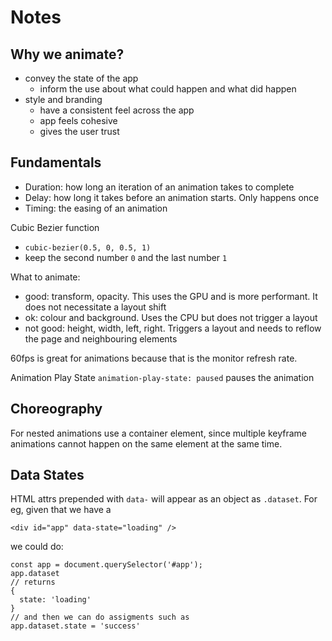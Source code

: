 # Notes

## Why we animate?

- convey the state of the app
  - inform the use about what could happen and what did happen
- style and branding
  - have a consistent feel across the app
  - app feels cohesive
  - gives the user trust

## Fundamentals

- Duration: how long an iteration of an animation takes to complete
- Delay: how long it takes before an animation starts. Only happens once
- Timing: the easing of an animation

Cubic Bezier function

- `cubic-bezier(0.5, 0, 0.5, 1)`
- keep the second number `0` and the last number `1`

What to animate:

- good: transform, opacity. This uses the GPU and is more performant. It does not necessitate a layout shift
- ok: colour and background. Uses the CPU but does not trigger a layout
- not good: height, width, left, right. Triggers a layout and needs to reflow the page and neighbouring elements

60fps is great for animations because that is the monitor refresh rate.

Animation Play State
`animation-play-state: paused` pauses the animation

## Choreography

For nested animations use a container element, since multiple keyframe animations cannot happen on the same element at the same time.

## Data States

HTML attrs prepended with `data-` will appear as an object as `.dataset`. For eg, given that we have a

```
<div id="app" data-state="loading" />
```

we could do:

```
const app = document.querySelector('#app');
app.dataset
// returns
{
  state: 'loading'
}
// and then we can do assigments such as
app.dataset.state = 'success'
```
